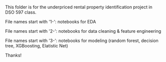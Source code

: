 This folder is for the underpriced rental property identification project in DSO 597 class.


File names start with '1-': notebooks for EDA

File names start with '2-': notebooks for data cleaning & feature engineering

File names start with '3-': notebooks for modeling (random forest, decision tree, XGBoosting, Elatistic Net)

Thanks!
